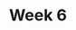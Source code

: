 ---
    title: Week 6
    weekNumber: 6
    days:
      - date: 2021-11-1
        events:
          "**LEC 16**{: .label .label-lecture } Hypothesis Testing":
            "[DDS 7.1](https://eldridgejm.github.io/dive_into_data_science/07-hypothesis_testing/1_hypothesis_tests.html)"
          "**DIS 6**{: .label .label-disc }":
      - date: 2021-11-2
        events:
          "**LAB 5**{: .label .label-lab }":
      - date: 2021-11-3
        events:
          "**LEC 17**{: .label .label-lecture } Hypothesis Testing, Permutation Testing":
            "[DDS 7.1-7.2](https://eldridgejm.github.io/dive_into_data_science/07-hypothesis_testing/1_hypothesis_tests.html)"
      - date: 2021-11-5
        events:
          "**LEC 18**{: .label .label-lecture } Permutation Testing":
            "[DDS 7.2](https://eldridgejm.github.io/dive_into_data_science/07-hypothesis_testing/2_permutation_tests.html)"
      - date: 2021-11-6
        events:
          "**HW 5**{: .label .label-hw } **Simulation, Sampling, and Hypothesis Testing (due 11/6)**":
---